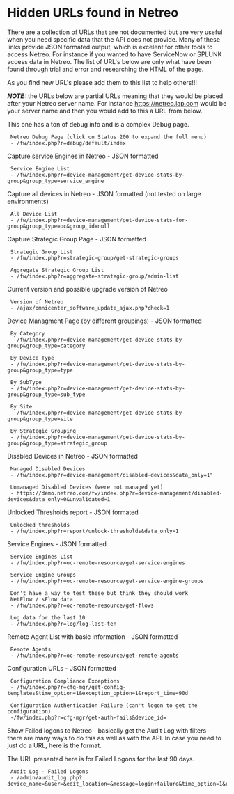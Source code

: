 # Hidden URLs found in Netreo

There are a collection of URLs that are not documented but are very useful when you need specific data that the API does not provide. Many of these links provide JSON formated output, which is excelent for other tools to access Netreo. For instance if you wanted to have ServiceNow or SPLUNK access data in Netreo. The list of URL's below are only what have been found through trial and error and researching the HTML of the page.

As you find new URL's please add them to this list to help others!!!

***NOTE:*** the URLs below are partial URLs meaning that they would be placed after your Netreo server name. For instance https://netreo.lap.com would be your server name and then you would add to this a URL from below. 

This one has a ton of debug info and is a complex Debug page. 

     Netreo Debug Page (click on Status 200 to expand the full menu)
     - /fw/index.php?r=debug/default/index

Capture service Engines in Netreo - JSON formatted

     Service Engine List
     - /fw/index.php?r=device-management/get-device-stats-by-group&group_type=service_engine

Capture all devices in Netreo - JSON formatted (not tested on large environments)

     All Device List
     - /fw/index.php?r=device-management/get-device-stats-for-group&group_type=oc&group_id=null
     
Capture Strategic Group Page - JSON formatted

     Strategic Group List
     - /fw/index.php?r=strategic-group/get-strategic-groups
     
     Aggregate Strategic Group List
     - /fw/index.php?r=aggregate-strategic-group/admin-list

Current version and possible upgrade version of Netreo

     Version of Netreo
     - /ajax/omnicenter_software_update_ajax.php?check=1

Device Managment Page (by different groupings) - JSON formatted
     
     By Category
     - /fw/index.php?r=device-management/get-device-stats-by-group&group_type=category
     
     By Device Type
     - /fw/index.php?r=device-management/get-device-stats-by-group&group_type=type
     
     By SubType
     - /fw/index.php?r=device-management/get-device-stats-by-group&group_type=sub_type
     
     By Site
     - /fw/index.php?r=device-management/get-device-stats-by-group&group_type=site
     
     By Strategic Grouping
     - /fw/index.php?r=device-management/get-device-stats-by-group&group_type=strategic_group

Disabled Devices in Netreo - JSON formatted

     Managed Disabled Devices
     - /fw/index.php?r=device-management/disabled-devices&data_only=1"
     
     Unmanaged Disabled Devices (were not managed yet)
     - https://demo.netreo.com/fw/index.php?r=device-management/disabled-devices&data_only=0&unvalidated=1
     
Unlocked Thresholds report - JSON formated

     Unlocked thresholds
     - /fw/index.php?r=report/unlock-thresholds&data_only=1

Service Engines - JSON formatted

     Service Engines List
     - /fw/index.php?r=oc-remote-resource/get-service-engines
     
     Service Engine Groups
     - /fw/index.php?r=oc-remote-resource/get-service-engine-groups
     
     Don't have a way to test these but think they should work
     NetFlow / sFlow data
     - /fw/index.php?r=oc-remote-resource/get-flows
     
     Log data for the last 10
     - /fw/index.php?r=log/log-last-ten

Remote Agent List with basic information - JSON formatted

     Remote Agents 
     - /fw/index.php?r=oc-remote-resource/get-remote-agents
     
Configuration URLs - JSON formatted 

     Configuration Compliance Exceptions
     - /fw/index.php?r=cfg-mgr/get-config-templates&time_option=1&exception_option=1&report_time=90d
     
     Configuration Authentication Failure (can't logon to get the configuration)
     -/fw/index.php?r=cfg-mgr/get-auth-fails&device_id=

Show Failed logons to Netreo - basically get the Audit Log with filters - there are many ways to do this as well as with the API. In case you need to just do a URL, here is the format. 

The URL presented here is for Failed Logons for the last 90 days. 

     Audit Log - Failed Logons
     - /admin/audit_log.php?device_name=&user=&edit_location=&message=login+failure&time_option=1&report_time=90dy&result_limit=1000&display_option=html&does_not_match=&submit_report=Get+Audit+Log

